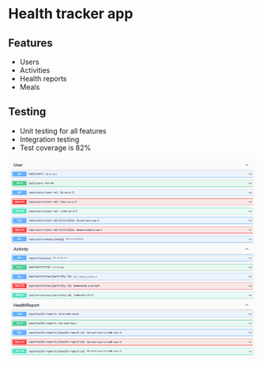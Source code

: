 # Health tracker app

## Features
- Users
- Activities
- Health reports
- Meals

## Testing
- Unit testing for all features
- Integration testing
- Test coverage is 82%

![img.png](img.png)
